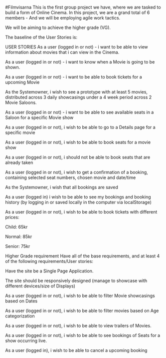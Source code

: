 #Filmvisarna
This is the first group project we have, where we are tasked to build a form of Online Cinema. In this project, we are a grand total of 6 members - And we will be employing agile work tactics.

We will be aiming to achieve the higher grade (VG).

The baseline of the User Stories is:

USER STORIES
As a user (logged in or not) - i want to be able to view information about movies that i can view in the Cinema.

As a user (logged in or not) - i want to know when a Movie is going to be shown.

As a user (logged in or not) - i want to be able to book tickets for a upcoming Movie

As the Systemowner, i wish to see a prototype with at least 5 movies, distributed across 3 daily showcasings under a 4 week period across 2 Movie Saloons.

As a user (logged in or not) - i want to be able to see available seats in a Saloon for a specific Movie show

As a user (logged in or not), i wish to be able to go to a Details page for a specific movie

As a user (logged in or not), i wish to be able to book seats for a movie show

As a user (logged in or not), i should not be able to book seats that are already taken

As a user (logged in or not), i wish to get a confirmation of a booking, containing selected seat numbers, chosen movie and date/time

As the Systemowner, i wish that all bookings are saved

As a user (logged in) i wish to be able to see my bookings and booking history (by logging in or saved locally in the computer via localStorage)

As a user (logged in or not), i wish to be able to book tickets with different prices:

Child: 65kr

Normal: 85kr

Senior: 75kr

Higher Grade requirement
Have all of the base requirements, and at least 4 of the following requirements/User stories:

Have the site be a Single Page Application.

The site should be responsively designed (manage to showcase with different devices/size of Displays)

As a user (logged in or not), i wish to be able to filter Movie showcasings based on Dates

As a user (logged in or not), i wish to be able to filter movies based on Age categorization

As a user (logged in or not), i wish to be able to view trailers of Movies.

As a user (logged in or not), i wish to be able to see bookings of Seats for a show occurring live.

As a user (logged in), i wish to be able to cancel a upcoming booking
